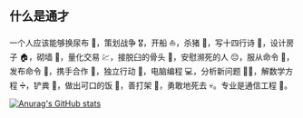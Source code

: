 ## 什么是通才

一个人应该能够换尿布 👶，策划战争 🎖️，开船 ⛵️，杀猪 🐷，写十四行诗 📝，设计房子 🏠，砌墙 🧱，量化交易 💹，接脱臼的骨头 💪，安慰濒死的人 😔，服从命令 👮，发布命令 📢，携手合作 🤝，独立行动 🚶，电脑编程 💻，分析新问题 🕵️‍♀️，解数学方程 ➗，铲粪 💩，做出可口的饭 🍲，善打架 🥊，勇敢地死去 💀。专业是通信工程 📡。

[![Anurag's GitHub stats](https://github-readme-stats.vercel.app/api?username=Trade-Offf&show_icons=true&theme=swift&hide=contribs)](https://github.com/anuraghazra/github-readme-stats)
